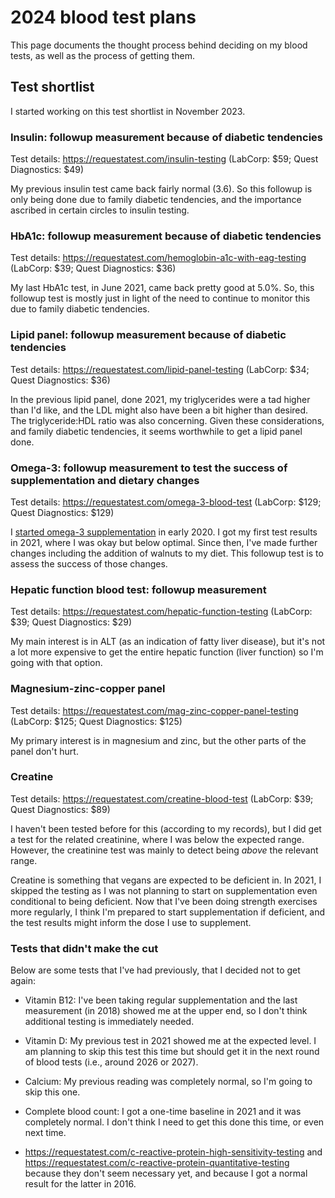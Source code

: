 # 2024 blood test plans

This page documents the thought process behind deciding on my blood
tests, as well as the process of getting them.

## Test shortlist

I started working on this test shortlist in November 2023.

### Insulin: followup measurement because of diabetic tendencies

Test details: https://requestatest.com/insulin-testing (LabCorp: $59; Quest Diagnostics: $49)

My previous insulin test came back fairly normal (3.6). So this
followup is only being done due to family diabetic tendencies, and the
importance ascribed in certain circles to insulin testing.

### HbA1c: followup measurement because of diabetic tendencies

Test details: https://requestatest.com/hemoglobin-a1c-with-eag-testing (LabCorp: $39; Quest Diagnostics: $36)

My last HbA1c test, in June 2021, came back pretty good at 5.0%. So,
this followup test is mostly just in light of the need to continue to
monitor this due to family diabetic tendencies.

### Lipid panel: followup measurement because of diabetic tendencies

Test details: https://requestatest.com/lipid-panel-testing (LabCorp: $34; Quest Diagnostics: $36)

In the previous lipid panel, done 2021, my triglycerides were a tad
higher than I'd like, and the LDL might also have been a bit higher
than desired. The triglyceride:HDL ratio was also concerning. Given
these considerations, and family diabetic tendencies, it seems
worthwhile to get a lipid panel done.

### Omega-3: followup measurement to test the success of supplementation and dietary changes

Test details: https://requestatest.com/omega-3-blood-test (LabCorp: $129; Quest Diagnostics: $129)

I [started omega-3
supplementation](2019-12-30-decision-to-start-taking-omega-3-supplements.md)
in early 2020. I got my first test results in 2021, where I was okay
but below optimal. Since then, I've made further changes including the
addition of walnuts to my diet. This followup test is to assess the
success of those changes.

### Hepatic function blood test: followup measurement

Test details: https://requestatest.com/hepatic-function-testing (LabCorp: $39; Quest Diagnostics: $29)

My main interest is in ALT (as an indication of fatty liver disease), but it's not a lot more expensive to get the entire hepatic function (liver function) so I'm going with that option.

### Magnesium-zinc-copper panel

Test details: https://requestatest.com/mag-zinc-copper-panel-testing (LabCorp: $125; Quest Diagnostics: $125)

My primary interest is in magnesium and zinc, but the other parts of the panel don't hurt.

### Creatine

Test details: https://requestatest.com/creatine-blood-test (LabCorp: $39; Quest Diagnostics: $89)

I haven't been tested before for this (according to my records), but I
did get a test for the related creatinine, where I was below the
expected range. However, the creatinine test was mainly to detect
being *above* the relevant range.

Creatine is something that vegans are expected to be deficient in. In
2021, I skipped the testing as I was not planning to start on
supplementation even conditional to being deficient. Now that I've
been doing strength exercises more regularly, I think I'm prepared to
start supplementation if deficient, and the test results might inform
the dose I use to supplement.

### Tests that didn't make the cut

Below are some tests that I've had previously, that I decided not to get again:

* Vitamin B12: I've been taking regular supplementation and the last
  measurement (in 2018) showed me at the upper end, so I don't think
  additional testing is immediately needed.

* Vitamin D: My previous test in 2021 showed me at the expected
  level. I am planning to skip this test this time but should get it
  in the next round of blood tests (i.e., around 2026 or 2027).

* Calcium: My previous reading was completely normal, so I'm going to
  skip this one.

* Complete blood count: I got a one-time baseline in 2021 and it was
  completely normal. I don't think I need to get this done this time,
  or even next time.

* https://requestatest.com/c-reactive-protein-high-sensitivity-testing
  and https://requestatest.com/c-reactive-protein-quantitative-testing
  because they don't seem necessary yet, and because I got a normal
  result for the latter in 2016.